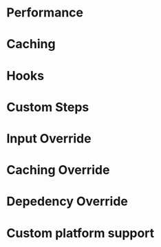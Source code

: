 # Performance

# Caching

# Hooks

# Custom Steps

# Input Override

# Caching Override

# Depedency Override

# Custom platform support
